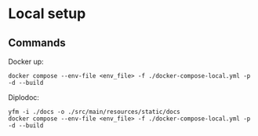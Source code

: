# Local setup

## Commands

Docker up:
```shell
docker compose --env-file <env_file> -f ./docker-compose-local.yml -p -d --build
```

Diplodoc:
```shell
yfm -i ./docs -o ./src/main/resources/static/docs
docker compose --env-file <env_file> -f ./docker-compose-local.yml -p -d --build
```
